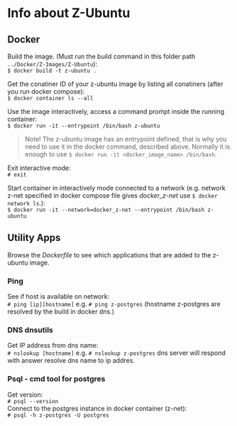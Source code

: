 # Info about Z-Ubuntu  

## Docker
Build the image. (Must run the build command in this folder path `../Docker/Z-Images/Z-Ubuntu`):  
    `$ docker build -t z-ubuntu . `  

Get the conatiner ID of your z-ubuntu image by listing all conatiners (after you run docker compose):  
    `$ docker container ls --all`  

Use the image interactively, access a command prompt inside the running container:  
    `$ docker run -it --entrypoint /bin/bash z-ubuntu`  
>Note!
> The z-ubuntu image has an entrypoint defined, that is why you need to use it in the docker command, described above. Normally it is enough to use `$ docker run -it <docker_image_name> /bin/bash`.  

Exit interactive mode:  
    `# exit`  

Start container in interactively mode connected to a network (e.g. network z-net specified in docker compose file gives *docker_z-net* use `$ docker network ls`.):  
    `$ docker run -it --network=docker_z-net --entrypoint /bin/bash z-ubuntu`  

## Utility Apps
Browse the *Dockerfile* to see which applications that are added to the z-ubuntu image.

### Ping
See if host is available on network:  
    `# ping [ip][hostname]` e.g. `# ping z-postgres` (hostname z-postgres are resolved by the build in docker dns.)  

### DNS dnsutils  
Get IP address from dns name:  
    `# nslookup [hostname]` e.g. `# nslookup z-postgres` dns server will respond with answer resolve dns name to ip addres.  

### Psql - cmd tool for postgres
Get version:  
    `# psql --version`  
Connect to the postgres instance in docker container (z-net):  
    `# psql -h z-postgres -U postgres`  





